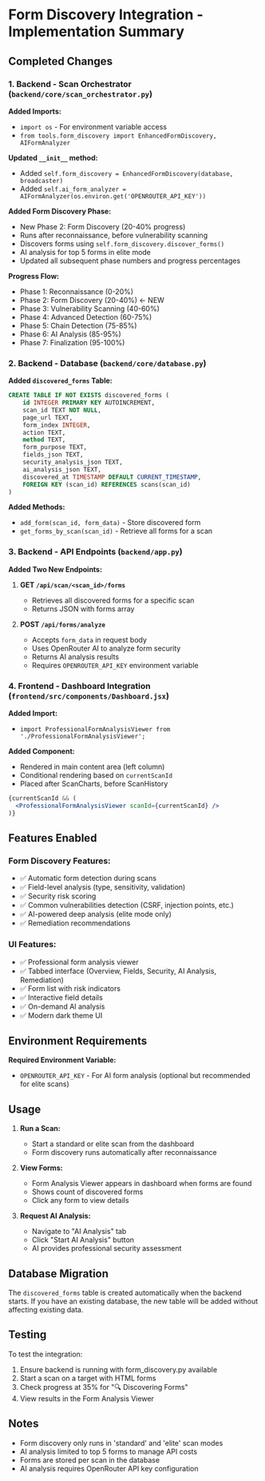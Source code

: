 # Form Discovery Integration - Implementation Summary

## Completed Changes

### 1. Backend - Scan Orchestrator (`backend/core/scan_orchestrator.py`)

**Added Imports:**
- `import os` - For environment variable access
- `from tools.form_discovery import EnhancedFormDiscovery, AIFormAnalyzer`

**Updated `__init__` method:**
- Added `self.form_discovery = EnhancedFormDiscovery(database, broadcaster)`
- Added `self.ai_form_analyzer = AIFormAnalyzer(os.environ.get('OPENROUTER_API_KEY'))`

**Added Form Discovery Phase:**
- New Phase 2: Form Discovery (20-40% progress)
- Runs after reconnaissance, before vulnerability scanning
- Discovers forms using `self.form_discovery.discover_forms()`
- AI analysis for top 5 forms in elite mode
- Updated all subsequent phase numbers and progress percentages

**Progress Flow:**
- Phase 1: Reconnaissance (0-20%)
- Phase 2: Form Discovery (20-40%) ← NEW
- Phase 3: Vulnerability Scanning (40-60%)
- Phase 4: Advanced Detection (60-75%)
- Phase 5: Chain Detection (75-85%)
- Phase 6: AI Analysis (85-95%)
- Phase 7: Finalization (95-100%)

### 2. Backend - Database (`backend/core/database.py`)

**Added `discovered_forms` Table:**
```sql
CREATE TABLE IF NOT EXISTS discovered_forms (
    id INTEGER PRIMARY KEY AUTOINCREMENT,
    scan_id TEXT NOT NULL,
    page_url TEXT,
    form_index INTEGER,
    action TEXT,
    method TEXT,
    form_purpose TEXT,
    fields_json TEXT,
    security_analysis_json TEXT,
    ai_analysis_json TEXT,
    discovered_at TIMESTAMP DEFAULT CURRENT_TIMESTAMP,
    FOREIGN KEY (scan_id) REFERENCES scans(scan_id)
)
```

**Added Methods:**
- `add_form(scan_id, form_data)` - Store discovered form
- `get_forms_by_scan(scan_id)` - Retrieve all forms for a scan

### 3. Backend - API Endpoints (`backend/app.py`)

**Added Two New Endpoints:**

1. **GET `/api/scan/<scan_id>/forms`**
   - Retrieves all discovered forms for a specific scan
   - Returns JSON with forms array

2. **POST `/api/forms/analyze`**
   - Accepts `form_data` in request body
   - Uses OpenRouter AI to analyze form security
   - Returns AI analysis results
   - Requires `OPENROUTER_API_KEY` environment variable

### 4. Frontend - Dashboard Integration (`frontend/src/components/Dashboard.jsx`)

**Added Import:**
- `import ProfessionalFormAnalysisViewer from './ProfessionalFormAnalysisViewer';`

**Added Component:**
- Rendered in main content area (left column)
- Conditional rendering based on `currentScanId`
- Placed after ScanCharts, before ScanHistory

```jsx
{currentScanId && (
  <ProfessionalFormAnalysisViewer scanId={currentScanId} />
)}
```

## Features Enabled

### Form Discovery Features:
- ✅ Automatic form detection during scans
- ✅ Field-level analysis (type, sensitivity, validation)
- ✅ Security risk scoring
- ✅ Common vulnerabilities detection (CSRF, injection points, etc.)
- ✅ AI-powered deep analysis (elite mode only)
- ✅ Remediation recommendations

### UI Features:
- ✅ Professional form analysis viewer
- ✅ Tabbed interface (Overview, Fields, Security, AI Analysis, Remediation)
- ✅ Form list with risk indicators
- ✅ Interactive field details
- ✅ On-demand AI analysis
- ✅ Modern dark theme UI

## Environment Requirements

**Required Environment Variable:**
- `OPENROUTER_API_KEY` - For AI form analysis (optional but recommended for elite scans)

## Usage

1. **Run a Scan:**
   - Start a standard or elite scan from the dashboard
   - Form discovery runs automatically after reconnaissance

2. **View Forms:**
   - Form Analysis Viewer appears in dashboard when forms are found
   - Shows count of discovered forms
   - Click any form to view details

3. **Request AI Analysis:**
   - Navigate to "AI Analysis" tab
   - Click "Start AI Analysis" button
   - AI provides professional security assessment

## Database Migration

The `discovered_forms` table is created automatically when the backend starts. If you have an existing database, the new table will be added without affecting existing data.

## Testing

To test the integration:
1. Ensure backend is running with form_discovery.py available
2. Start a scan on a target with HTML forms
3. Check progress at 35% for "🔍 Discovering Forms"
4. View results in the Form Analysis Viewer

## Notes

- Form discovery only runs in 'standard' and 'elite' scan modes
- AI analysis limited to top 5 forms to manage API costs
- Forms are stored per scan in the database
- AI analysis requires OpenRouter API key configuration
